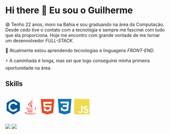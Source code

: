   # Hi there 👋 Eu sou o Guilherme

😄 Tenho 22 anos, moro na Bahia e sou graduando na área da Computação. Desde cedo tive o contato com a tecnológia e sempre me fascinei com tudo que ela proporciona. Hoje me encontro com grande vontade de me tornar um desenvolvedor *FULL-STACK.*

🌱 Atualmente estou aprendendo tecnologias e linguagens *FRONT-END*.

⚡ A caminhada é longa, mas sei que logo conseguirei minha primeira oportunidade na área.


<h2>Skills</h2>
</div>
  <div style="display: inline_block"><br>
    <img align="center" alt="C" height="50" width="50" src="https://github.com/devicons/devicon/blob/master/icons/c/c-plain.svg">
    <img align="center" alt="Java" height="50" width="50" src="https://raw.githubusercontent.com/devicons/devicon/master/icons/java/java-plain.svg">
    <img align="center" alt="HTML5" height="50" width="50" src="https://raw.githubusercontent.com/devicons/devicon/master/icons/html5/html5-plain.svg">
    <img align="center" alt="CSS3" height="50" width="50" src="https://github.com/devicons/devicon/blob/master/icons/css3/css3-plain.svg">
    <img align="center" alt="JavaScript" height="50" width="50" src="https://raw.githubusercontent.com/devicons/devicon/master/icons/javascript/javascript-plain.svg">
    
  ##
  
  <div> 
    <a href = "mailto:guilherme.o.batista8@gmail.com"><img src="https://img.shields.io/badge/-Gmail-%23333?style=for-the-badge&logo=gmail&logoColor=white" target="_blank"></a>
    <a href="https://www.linkedin.com/in/guioliveira2002/" target="_blank"><img src="https://img.shields.io/badge/-LinkedIn-%230077B5?style=for-the-badge&logo=linkedin&logoColor=white" target="_blank"></a> 
</div>